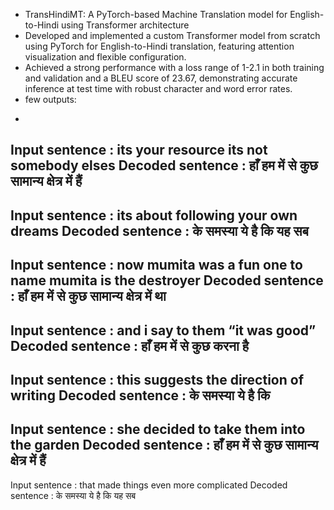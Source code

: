 * TransHindiMT: A PyTorch-based Machine Translation model for English-to-Hindi using Transformer architecture
*  Developed and implemented a custom Transformer model from scratch using PyTorch for English-to-Hindi translation, featuring attention visualization and flexible configuration.
*  Achieved a strong performance with a loss range of 1-2.1 in both training and validation and a BLEU score of 23.67, demonstrating accurate inference at test time with robust character and word error rates.
* few outputs:
-
Input sentence :  its your resource its not somebody elses
Decoded sentence :  हाँ हम में से कुछ सामान्य क्षेत्र में हैं                                                                                            
-
Input sentence :  its about following your own dreams
Decoded sentence :   के समस्या ये है कि यह सब                                                                                                            
-
Input sentence :  now mumita was a fun one to name mumita is the destroyer
Decoded sentence :  हाँ हम में से कुछ सामान्य क्षेत्र में था                                                                                             
-
Input sentence :  and i say to them “it was good”
Decoded sentence :  हाँ हम में से कुछ करना है                                                                                                            
-
Input sentence :  this suggests the direction of writing
Decoded sentence :   के समस्या ये है कि                                                                                                                  
-
Input sentence :  she decided to take them into the garden
Decoded sentence :  हाँ हम में से कुछ सामान्य क्षेत्र में हैं                                                                                            
-
Input sentence :  that made things even more complicated
Decoded sentence :   के समस्या ये है कि यह सब
